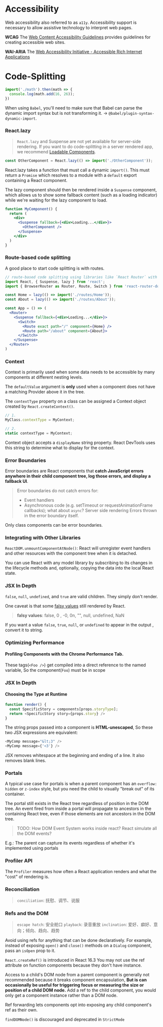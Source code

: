 
# Accessibility

Web accessibility also referred to as `a11y`.
Accessibility support is necessary to allow assistive technology to interpret web pages.

**WCAG**
The [Web Content Accessibility Guidelines](https://www.w3.org/WAI/standards-guidelines/wcag/) provides guidelines for creating accessible web sites.

**WAI-ARIA**
The [Web Accessibility Initiative - Accessible Rich Internet Applications](https://www.w3.org/WAI/standards-guidelines/aria/)

# Code-Splitting

```javascript
import('./math').then(math => {
  console.log(math.add(16, 26));
})
```

When using `Babel`, you'll need to make sure that Babel can parse the dynamic import syntax but is not transforming it. -> `@babel/plugin-syntax-dynamic-import`.

### React.lazy

> `React.lazy` and Suspense are not yet available for server-side rendering. If you want to do code-splitting in a server rendered app, we recommend [Loadable Components](https://github.com/gregberge/loadable-components). 

```jsx
const OtherComponent = React.lazy(() => import('./OtherComponent'));
```
React.lazy takes a function that must call a dynamic `import()`. This must return a `Promise` which resolves to a module with a `default` export containing a React component.

The lazy component should then be rendered inside a `Suspense` component, which allows us to show some fallback content (such as a loading indicator) while we're waiting for the lazy component to load.
```jsx
function MyComponent() {
  return (
    <div>
      <Suspense fallback={<div>Loading...</div>}>
        <OtherComponent />
      </Suspense>
    </div>
  )
}
```

### Route-based code splitting
A good place to start code splitting is with routes.
```jsx
// route-based code splitting using libraries like `React Router` with `React.lazy`
import React, { Suspense, lazy } from 'react';
import { BrowserRouter as Router, Route, Switch } from 'react-router-dom';

const Home = lazy(() => import('./routes/Home'));
const About = lazy(() => import('./routes/About'));

const App = () => (
  <Router>
    <Suspense fallback={<div>Loading...</div>}>
      <Switch>
        <Route exact path="/" component={Home} />
        <Route path="/about" component={About}>
      </Switch>
    </Suspense>
  </Router>
)
```

### Context

Context is primarily used when some data needs to be accessible by many components at different nesting levels.

The `defaultValue` argument is **only** used when a component does not have a matching Provider above it in the tree.

The `contextType` property on a class can be assigned a Context object created by `React.createContext()`. 
```javascript
// 1. 
MyClass.contextType = MyContext;

// 2. 
static contextType = MyContext;
```

Context object accepts a `displayName` string property. React DevTools uses this string to determine what to display for the context.



### Error Boundaries

Error boundaries are React components that **catch JavaScript errors anywhere in their child component tree, log those errors, and display a fallback UI**.

> Error boundaries do not catch errors for: 
> - Event handlers
> - Asynchronous code (e.g. setTimeout or requestAnimationFrame callbacks); what about `async`?
> Server side rendering
> Errors thrown in the error boundary itself.

Only class components can be error boundaries.

### Integrating with Other Libraries

`ReactDOM.unmountComponentAtNode()`: React will unregister event handlers and other resources with the component tree when it is detached.

You can use React with any model library by subscribing to its changes in the lifecycle methods and, optionally, copying the data into the local React state.


### JSX In Depth

`false`, `null`, `undefined`, and `true` are valid children. They simply don't render.

One caveat is that some [falsy values](https://developer.mozilla.org/en-US/docs/Glossary/Falsy) still rendered by React.
> **falsy values**: false, 0 , -0, 0n, "", null, undefined, NaN

If you want a value `false`, `true`, `null`, or `undefined` to appear in the output , convert it to string.

### Optimizing Performance

#### Profiling Components with the Chrome Performance Tab.
These tags(`<Foo />`) get compiled into a direct reference to the named variable, So the component(`Foo`) must be in scope


### JSX In Depth

#### Choosing the Type at Runtime
``` javascript
function render() {
  const SpecificStory = components[props.storyType];
  return <SpecificStory story={props.story} />
}
```

The string props passed into a component is **HTML-unescaped**, So these two JSX expressions are equivalent:
``` javascript
<MyComp message="&lt;3" /> 
<MyComp message={'<3'} />
```

JSX removes whitespace at the beginning and ending of a line. 
It also removes blank lines.


### Portals

A typical use case for portals is when a parent component has an `overflow: hidden` or `z-index` style, but you need the child to visually "break out" of its container.

The portal still exists in the React tree regardless of position in the DOM tree. An event fired from inside a portal will propagate to ancestors in the containing React tree, even if those elements are not ancestors in the DOM tree.

> TODO: How DOM Event System works inside react? React simulate all the DOM events?

E.g.: The parent can capture its events regardless of whether it's implemented using portals

### Profiler API

The `Profiler` measures how often a React application renders and what the "cost" of rendering is.

### Reconciliation

> `conciliation`: 抚慰、调节、说服

### Refs and the DOM

> `escape hatch`: 安全舱口
> `playback`: 录音重放
> `inclination`: 爱好、癖好、意向；倾向、趋向、趋势

Avoid using refs for anything that can be done declaratively. For example, instead of exposing `open()` and `close()` methods on a `Dialog` component, pass an `isOpen` prop to it.

`React.createRef()` is introduced in React 16.3 
You may not use the ref attribute on function components because they don't have instance.

Access to a child's DOM node from a parent component is generally not recommended because it breaks component encapsulation, **But is can occasionally be useful for triggering focus or measuring the size or position of a child DOM node.**
Add a ref to the child component, you would only get a component instance rather than a DOM node.

Ref forwarding lets components opt into exposing any child component's ref as their own.

`findDOMNode()` is discouraged and deprecated in `StrictMode`

